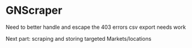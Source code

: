 # GNScraper
Need to better handle and escape the 403 errors
csv export needs work

Next part:
scraping and storing targeted Markets/locations